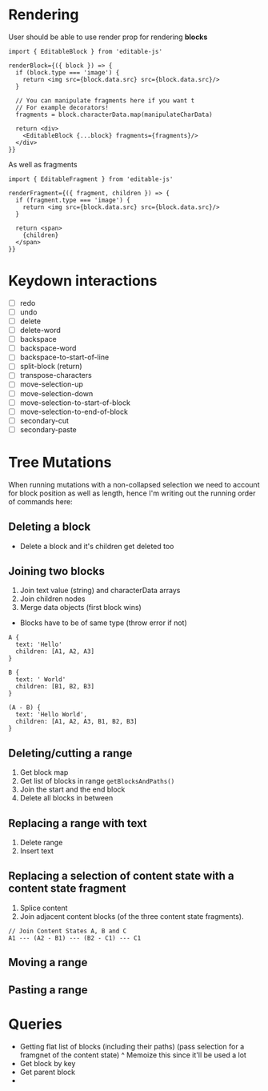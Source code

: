 # Rendering

User should be able to use render prop for rendering __blocks__

```
import { EditableBlock } from 'editable-js'

renderBlock={({ block }) => {
  if (block.type === 'image') {
    return <img src={block.data.src} src={block.data.src}/>
  }

  // You can manipulate fragments here if you want t
  // For example decorators!
  fragments = block.characterData.map(manipulateCharData)

  return <div>
    <EditableBlock {...block} fragments={fragments}/>
  </div>
}}
```

As well as fragments 

```
import { EditableFragment } from 'editable-js'

renderFragment={({ fragment, children }) => {
  if (fragment.type === 'image') {
    return <img src={block.data.src} src={block.data.src}/>
  }

  return <span>
    {children}
  </span>
}}
```

# Keydown interactions

- [ ] redo
- [ ] undo
- [ ] delete
- [ ] delete-word
- [ ] backspace
- [ ] backspace-word
- [ ] backspace-to-start-of-line
- [ ] split-block (return)
- [ ] transpose-characters
- [ ] move-selection-up
- [ ] move-selection-down
- [ ] move-selection-to-start-of-block
- [ ] move-selection-to-end-of-block
- [ ] secondary-cut
- [ ] secondary-paste

# Tree Mutations

When running mutations with a non-collapsed selection we need to account for block position as well as length, hence I'm writing out the running order of commands here:

## Deleting a block
- Delete a block and it's children get deleted too

## Joining two blocks
1. Join text value (string) and characterData arrays
2. Join children nodes
3. Merge data objects (first block wins)
- Blocks have to be of same type (throw error if not)

```
A {
  text: 'Hello'
  children: [A1, A2, A3]
}

B {
  text: ' World'
  children: [B1, B2, B3]
}

(A - B) {
  text: 'Hello World',
  children: [A1, A2, A3, B1, B2, B3]
}
```

## Deleting/cutting a range
1. Get block map
1. Get list of blocks in range `getBlocksAndPaths()`
2. Join the start and the end block
3. Delete all blocks in between

## Replacing a range with text
1. Delete range
2. Insert text

## Replacing a selection of content state with a content state fragment
1. Splice content
2. Join adjacent content blocks (of the three content state fragments).

```
// Join Content States A, B and C
A1 --- (A2 - B1) --- (B2 - C1) --- C1
```

## Moving a range

## Pasting a range

# Queries

- Getting flat list of blocks (including their paths) (pass selection for a framgnet of the content state)
  ^ Memoize this since it'll be used a lot
- Get block by key
- Get parent block
-
